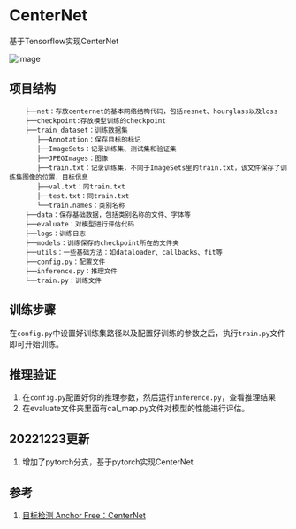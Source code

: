# CenterNet

基于Tensorflow实现CenterNet

![image](https://user-images.githubusercontent.com/27406337/191905643-f71c6c24-0ab5-4d15-89ec-ad643b7a51ca.png)


## 项目结构

```
    ├──net：存放centernet的基本网络结构代码，包括resnet、hourglass以及loss
    ├──checkpoint:存放模型训练的checkpoint
    ├──train_dataset：训练数据集
       ├──Annotation：保存目标的标记
       ├──ImageSets：记录训练集、测试集和验证集
       ├──JPEGImages：图像
       ├──train.txt：记录训练集，不同于ImageSets里的train.txt，该文件保存了训练集图像的位置，目标信息
       ├──val.txt：同train.txt
       ├──test.txt：同train.txt
       └──train.names：类别名称
    ├──data：保存基础数据，包括类别名称的文件、字体等
    ├──evaluate：对模型进行评估代码
    ├──logs：训练日志
    ├──models：训练保存的checkpoint所在的文件夹
    ├──utils：一些基础方法：如dataloader、callbacks、fit等
    ├──config.py：配置文件
    ├──inference.py：推理文件
    └──train.py：训练文件
```

## 训练步骤

在`config.py`中设置好训练集路径以及配置好训练的参数之后，执行`train.py`文件即可开始训练。

## 推理验证

1. 在`config.py`配置好你的推理参数，然后运行`inference.py`，查看推理结果
2. 在evaluate文件夹里面有cal_map.py文件对模型的性能进行评估。


## 20221223更新

1. 增加了pytorch分支，基于pytorch实现CenterNet

## 参考

1. [目标检测 Anchor Free：CenterNet](https://blog.csdn.net/u012655441/article/details/121395058)
